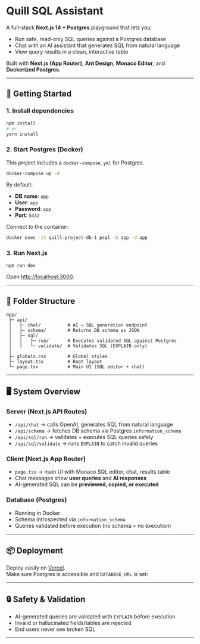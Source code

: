 # Quill SQL Assistant

A full-stack **Next.js 14 + Postgres** playground that lets you:

- Run safe, read-only SQL queries against a Postgres database
- Chat with an AI assistant that generates SQL from natural language
- View query results in a clean, interactive table

Built with **Next.js (App Router)**, **Ant Design**, **Monaco Editor**, and **Dockerized Postgres**.

---

## 🚀 Getting Started

### 1. Install dependencies
```bash
npm install
# or
yarn install
```

### 2. Start Postgres (Docker)
This project includes a `docker-compose.yml` for Postgres.

```bash
docker-compose up -d
```

By default:
- **DB name**: `app`
- **User**: `app`
- **Password**: `app`
- **Port**: `5432`

Connect to the container:

```bash
docker exec -it quill-project-db-1 psql -U app -d app
```

### 3. Run Next.js
```bash
npm run dev
```
Open [http://localhost:3000](http://localhost:3000).

---

## 📂 Folder Structure

```
app/
 ├─ api/
 │   ├─ chat/          # AI → SQL generation endpoint
 │   ├─ schema/        # Returns DB schema as JSON
 │   ├─ sql/
 │   │   ├─ run/       # Executes validated SQL against Postgres
 │   │   └─ validate/  # Validates SQL (EXPLAIN only)
 │
 ├─ globals.css        # Global styles
 ├─ layout.tsx         # Root layout
 └─ page.tsx           # Main UI (SQL editor + chat)
```

---

## 🖥️ System Overview

### Server (Next.js API Routes)
- `/api/chat` → calls OpenAI, generates SQL from natural language
- `/api/schema` → fetches DB schema via Postgres `information_schema`
- `/api/sql/run` → validates + executes SQL queries safely
- `/api/sql/validate` → runs `EXPLAIN` to catch invalid queries

### Client (Next.js App Router)
- `page.tsx` → main UI with Monaco SQL editor, chat, results table
- Chat messages show **user queries** and **AI responses**
- AI-generated SQL can be **previewed, copied, or executed**

### Database (Postgres)
- Running in Docker
- Schema introspected via `information_schema`
- Queries validated before execution (no schema = no execution)

---

## 📦 Deployment

Deploy easily on [Vercel](https://vercel.com).  
Make sure Postgres is accessible and `DATABASE_URL` is set:

---

## 🔒 Safety & Validation

- AI-generated queries are validated with `EXPLAIN` before execution  
- Invalid or hallucinated fields/tables are rejected  
- End users never see broken SQL

---

